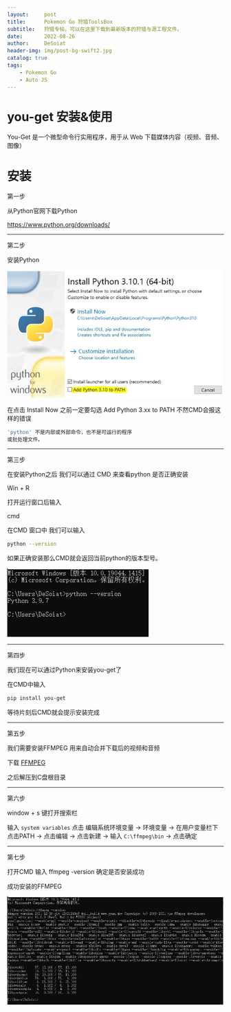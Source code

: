 ```yaml
---
layout:     post
title:      Pokemon Go 狩猎ToolsBox
subtitle:   狩猎专帖，可以在这里下载到最新版本的狩猎与源工程文件。
date:       2022-08-26
author:     DeSoiat
header-img: img/post-bg-swift2.jpg
catalog: true
tags: 
    - Pokemon Go
    - Auto JS
---
```



# you-get 安装&使用

You-Get 是一个微型命令行实用程序，用于从 Web 下载媒体内容（视频、音频、图像）


# 安装


第一步 

从Python官网下载Python 

https://www.python.org/downloads/

---
第二步

安装Python 

![picture1](/img/youget/1.jpg)

在点击 Install Now 之前一定要勾选 Add Python 3.xx to PATH 不然CMD会报这样的错误

```bash
'python' 不是内部或外部命令，也不是可运行的程序
或批处理文件。
```
---
第三步

在安装Python之后 我们可以通过 CMD 来查看python 是否正确安装

Win + R

打开运行窗口后输入

cmd

在CMD 窗口中 我们可以输入

```bash
python --version
```
如果正确安装那么CMD就会返回当前python的版本型号。

![picture2](/img/youget/2.jpg)

---
第四步

我们现在可以通过Python来安装you-get了

在CMD中输入

```bash
pip install you-get
```

等待片刻后CMD就会提示安装完成

---
第五步

我们需要安装FFMPEG 用来自动合并下载后的视频和音频

下载 [FFMPEG](https://github.com/DeSoiat/DESOIAT.GITHUB.IO/raw/main/download/ffmpeg.rar)

之后解压到C盘根目录

---
第六步

window + s 键打开搜索栏

输入 ``` system variables ``` 点击 编辑系统环境变量 -> 环境变量 -> 在用户变量栏下 点击PATH -> 点击编辑 -> 点击新建 -> 输入 ``` C:\ffmpeg\bin ``` -> 点击确定

---
第七步

打开CMD 输入 ffmpeg -version 确定是否安装成功

成功安装的FFMPEG

![picture3](/img/youget/3.PNG)
